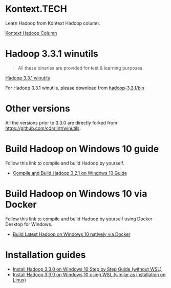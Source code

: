 # Kontext.TECH
Learn Hadoop from Kontext Hadoop column.

[Kontext Hadoop Column](https://kontext.tech/column/hadoop)

# Hadoop 3.3.1 winutils
> All these binaries are provided for test & learning purposes.

[Hadoop 3.3.1 winutils](https://kontext.tech/column/hadoop/825/hadoop-331-winutils)

For Hadoop 3.3.1 winutils, please download from [hadoop-3.3.1/bin](./hadoop-3.3.1/bin)

# Other versions
All the versions prior to 3.3.0 are directly forked from https://github.com/cdarlint/winutils.

# Build Hadoop on Windows 10 guide
Follow this link to compile and build Hadoop by yourself.

- [Compile and Build Hadoop 3.2.1 on Windows 10 Guide](https://kontext.tech/column/hadoop/378/compile-and-build-hadoop-321-on-windows-10-guide)

# Build Hadoop on Windows 10 via Docker
Follow this link to compile and build Hadoop by yourself using Docker Desktop for Windows.

- [Build Latest Hadoop on Windows 10 natively via Docker](https://kontext.tech/article/1219/build-latest-hadoop-on-windows-10-natively-via-docker)


# Installation guides
- [Install Hadoop 3.3.0 on Windows 10 Step by Step Guide (without WSL)](https://kontext.tech/column/hadoop/447/install-hadoop-330-on-windows-10-step-by-step-guide)
- [Install Hadoop 3.3.0 on Windows 10 using WSL (similar as installation on Linux)](https://kontext.tech/column/hadoop/445/install-hadoop-330-on-windows-10-using-wsl)
